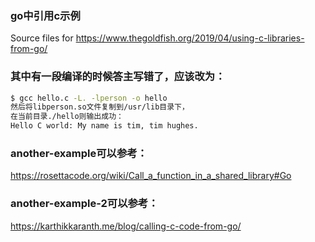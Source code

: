 ### go中引用c示例


Source files for https://www.thegoldfish.org/2019/04/using-c-libraries-from-go/

### 其中有一段编译的时候答主写错了，应该改为：
```bash
$ gcc hello.c -L. -lperson -o hello
然后将libperson.so文件复制到/usr/lib目录下，
在当前目录./hello则输出成功：
Hello C world: My name is tim, tim hughes.
```
### another-example可以参考：
https://rosettacode.org/wiki/Call_a_function_in_a_shared_library#Go

### another-example-2可以参考：
https://karthikkaranth.me/blog/calling-c-code-from-go/
